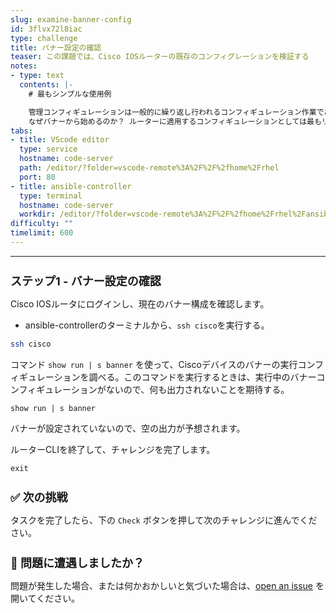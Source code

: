```yaml
---
slug: examine-banner-config
id: 3flvx72l8iac
type: challenge
title: バナー設定の確認
teaser: この課題では、Cisco IOSルーターの既存のコンフィグレーションを検証する
notes:
- type: text
  contents: |-
    # 最もシンプルな使用例

    管理コンフィギュレーションは一般的に繰り返し行われるコンフィギュレーション作業であり、すべてのネットワーク機器には、AAA、SSH、NTP、バナーなど、適用しなければならない何らかのゴールデンコンフィギュレーションがある。
    なぜバナーから始めるのか？ ルーターに適用するコンフィギュレーションとしては最もリスクが低い、少なくとも、誤ってVLANを削除したり、トランクポートをシャットダウンしたりするようなことはない。また、1つの変数だけを変更する非常に単純な使用例です: 何をバナーとして送信しよう？
tabs:
- title: VScode editor
  type: service
  hostname: code-server
  path: /editor/?folder=vscode-remote%3A%2F%2F%2fhome%2Frhel
  port: 80
- title: ansible-controller
  type: terminal
  hostname: code-server
  workdir: /editor/?folder=vscode-remote%3A%2F%2F%2fhome%2Frhel%2Fansible-files
difficulty: ""
timelimit: 600
---
```

---
# ステップ1 - バナー設定の確認

Cisco IOSルータにログインし、現在のバナー構成を確認します。

* ansible-controllerのターミナルから、`ssh cisco`を実行する。

```bash
ssh cisco
```

コマンド `show run | s banner` を使って、Ciscoデバイスのバナーの実行コンフィギュレーションを調べる。このコマンドを実行するときは、実行中のバナーコンフィギュレーションがないので、何も出力されないことを期待する。

```
show run | s banner
```

バナーが設定されていないので、空の出力が予想されます。

ルーターCLIを終了して、チャレンジを完了します。

```
exit
```

✅ 次の挑戦
===
タスクを完了したら、下の `Check` ボタンを押して次のチャレンジに進んでください。

🐛 問題に遭遇しましたか？
====

問題が発生した場合、または何かおかしいと気づいた場合は、[open an issue](https://github.com/ansible/instruqt/issues/new?labels=network-automation-playbook&title=Issue+with+Writing+First+Network+Playbook+examine-banner-config&assignees=dafmendo) を開いてください。

<style type="text/css" rel="stylesheet">
  .lightbox {
    display: none;
    position: fixed;
    justify-content: center;
    align-items: center;
    z-index: 999;
    top: 0;
    left: 0;
    right: 0;
    bottom: 0;
    padding: 1rem;
    background: rgba(0, 0, 0, 0.8);
    margin-left: auto;
    margin-right: auto;
    margin-top: auto;
    margin-bottom: auto;
  }
  .lightbox:target {
    display: flex;
  }
  .lightbox img {
    /* max-height: 100% */
    max-width: 60%;
    max-height: 60%;
  }
  img {
    display: block;
    margin-left: auto;
    margin-right: auto;
  }
  h1 {
    font-size: 18px;
  }
    h2 {
    font-size: 16px;
    font-weight: 600
  }
    h3 {
    font-size: 14px;
    font-weight: 600
  }
  p span {
    font-size: 14px;
  }
  ul li span {
    font-size: 14px
  }
</style>
